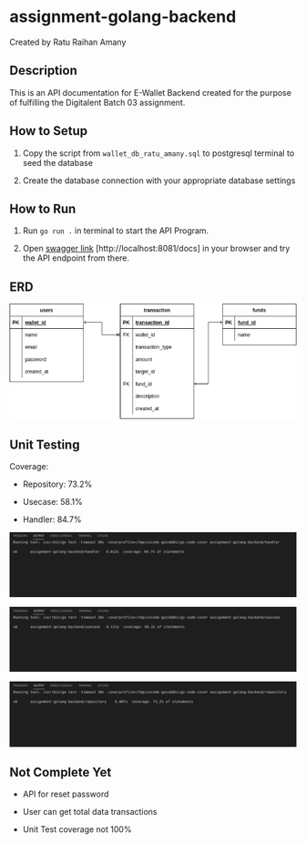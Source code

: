 # assignment-golang-backend


Created by Ratu Raihan Amany

## Description

This is an API documentation for E-Wallet Backend created for the purpose of fulfilling the Digitalent Batch 03 assignment.



## How to Setup

1. Copy the script from `wallet_db_ratu_amany.sql` to postgresql terminal to seed the database

2. Create the database connection with your appropriate database settings



## How to Run

1. Run `go run .` in terminal to start the API Program.

2. Open [swagger link](http://localhost:8081/docs) [http://localhost:8081/docs] in your browser and try the API endpoint from there.



## ERD

![ERD](assets/ERD.png)



## Unit Testing

Coverage:

- Repository: 73.2%

- Usecase: 58.1%

- Handler: 84.7%


![Unit Testing Handler](assets/handler.png)

![Unit Testing Usecase](assets/usecase.png)

![Unit Testing Repository](assets/repository.png) 


## Not Complete Yet 
- API for reset password 

- User can get total data transactions

- Unit Test coverage not 100%